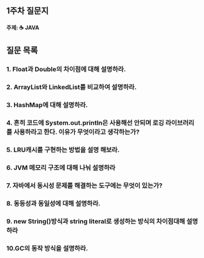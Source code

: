## 1주차 질문지
#### 주제: ☕ JAVA

## 질문 목록
### 1. Float과 Double의 차이점에 대해 설명하라.
### 2. ArrayList와 LinkedList를 비교하여 설명하라.
### 3. HashMap에 대해 설명하라.
### 4. 흔히 코드에 System.out.println은 사용해선 안되며 로깅 라이브러리를 사용하라고 한다. 이유가 무엇이라고 생각하는가?
### 5. LRU캐시를 구현하는 방법을 설명 해보라.
### 6. JVM 메모리 구조에 대해 나눠 설명하라
### 7. 자바에서 동시성 문제를 해결하는 도구에는 무엇이 있는가?
### 8. 동등성과 동일성에 대해 설명하라.
### 9. new String()방식과 string literal로 생성하는 방식의 차이점대해 설명하라
### 10.GC의 동작 방식을 설명하라.